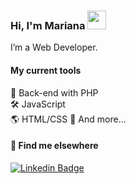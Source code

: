 ### Hi, I'm Mariana <img src="https://media.giphy.com/media/hvRJCLFzcasrR4ia7z/giphy.gif" width="30" >

I’m a Web Developer. 

#### My current tools 
📡 Back-end with PHP  
🛠️ JavaScript  
🌎 HTML/CSS
🧰 And more...  



#### 💬 Find me elsewhere

[![Linkedin Badge](https://img.shields.io/badge/-Linkedin-blue?style=flat-square&logo=Linkedin&logoColor=white&link=https://www.linkedin.com/in/marianarinaldidesouza/)](https://www.linkedin.com/in/marianarinaldidesouza/) 
